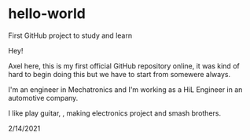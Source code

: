# hello-world
First GitHub project to study and learn

Hey!

Axel here, this is my first official GitHub repository online, it was kind of hard to begin doing this but we have to start from somewere always.

I'm an engineer in Mechatronics and I'm working as a HiL Engineer in an automotive company.

I like play guitar, , making electronics project and smash brothers.

2/14/2021
